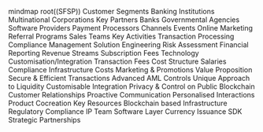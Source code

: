 mindmap
  root((SFSP))
    Customer Segments
        Banking Institutions
        Multinational Corporations
    Key Partners
        Banks
        Governmental Agencies
        Software Providers
        Payment Processors
    Channels
        Events
        Online Marketing
        Referral Programs
        Sales Teams
    Key Activities
        Transaction Processing
        Compliance Management
        Solution Engineering
        Risk Assessment
        Financial Reporting
    Revenue Streams
        Subscription Fees
        Technology Customisation/Integration
        Transaction Fees
    Cost Structure
        Salaries
        Compliance
        Infrastructure Costs
        Marketing & Promotions
    Value Proposition
        Secure & Efficient Transactions
        Advanced AML Controls
        Unique Approach to Liquidity
        Customisable Integration
        Privacy & Control on Public Blockchain
    Customer Relationships
        Proactive Communication
        Personalised Interactions
        Product Cocreation
    Key Resources
        Blockchain based Infrastructure
        Regulatory Compliance
        IP
        Team
        Software Layer
        Currency Issuance SDK
        Strategic Partnerships
